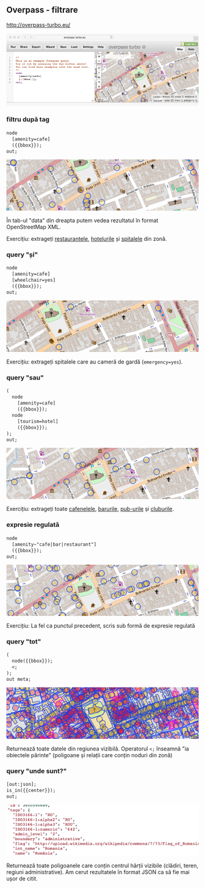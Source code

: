 ## Overpass - filtrare

http://overpass-turbo.eu/

![overpass](screenshots/overpass.png)


### filtru după tag
```
node
  [amenity=cafe]
  ({{bbox}});
out;
```

![amenity=cafe](screenshots/amenity=cafe.png)

În tab-ul "data" din dreapta putem vedea rezultatul în format OpenStreetMap
XML.

Exercițiu: extrageți
[restaurantele](http://wiki.openstreetmap.org/wiki/Tag:amenity%3Drestaurant),
[hotelurile](http://wiki.openstreetmap.org/wiki/Tag:tourism%3Dhotel) și
[spitalele](http://wiki.openstreetmap.org/wiki/Tag:amenity%3Dhospital) din
zonă.


### query "și"
```
node
  [amenity=cafe]
  [wheelchair=yes]
  ({{bbox}});
out;
```

![amenity=cafe,wheelchair=yes](screenshots/amenity=cafe,wheelchair=yes.png)

Exercițiu: extrageți spitalele care au cameră de gardă (`emergency=yes`).


### query "sau"
```
(
  node
    [amenity=cafe]
    ({{bbox}});
  node
    [tourism=hotel]
    ({{bbox}});
);
out;
```

![amenity=cafe+tourism=hotel](screenshots/amenity=cafe+tourism=hotel.png)

Exercițiu: extrageți toate [cafenelele](http://wiki.openstreetmap.org/wiki/Tag:amenity%3Dcafe), [barurile](http://wiki.openstreetmap.org/wiki/Tag:amenity%3Dbar), [pub-urile](http://wiki.openstreetmap.org/wiki/Tag:amenity%3Dpub) și [cluburile](http://wiki.openstreetmap.org/wiki/Tag:amenity%3Dnightclub).


### expresie regulată
```
node
  [amenity~"cafe|bar|restaurant"]
  ({{bbox}});
out;
```

![amenity~"cafe|bar|restaurant"](screenshots/amenity~"cafe|bar|restaurant".png)

Exercițiu: La fel ca punctul precedent, scris sub formă de expresie regulată


### query "tot"
```
(
  node({{bbox}});
  <;
);
out meta;
```

![toată informația din zonă](screenshots/all.png)

Returnează toate datele din regiunea vizibilă. Operatorul `<;` înseamnă "ia
obiectele părinte" (poligoane și relații care conțin noduri din zonă)


### query "unde sunt?"
```
[out:json];
is_in({{center}});
out;
```

![unde mă aflu?](screenshots/where.png)

Returnează toate poligoanele care conțin centrul hărții vizibile (clădiri,
teren, regiuni administrative). Am cerut rezultatele în format JSON ca să fie
mai ușor de citit.
